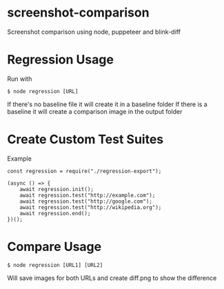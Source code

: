 # screenshot-comparison
Screenshot comparison using node, puppeteer and blink-diff
# Regression Usage
Run with 
```<language>
$ node regression [URL]
```
If there's no baseline file it will create it in a baseline folder
If there is a baseline it will create a comparison image in the output folder

# Create Custom Test Suites
Example
```<language>
const regression = require("./regression-export");

(async () => {
	await regression.init();
	await regression.test("http://example.com");
	await regression.test("http://google.com");
	await regression.test("http://wikipedia.org");
	await regression.end();
})();
```
# Compare Usage
```<language>
$ node regression [URL1] [URL2]
```
Will save images for both URLs and create diff.png to show the difference
